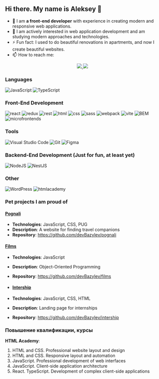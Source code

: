 ## Hi there. My name is Aleksey 👋

- 🔭 I am **a front-end developer** with experience in creating modern and responsive web applications.
- 🌱 I am actively interested in web application development and am studying modern approaches and technologies.
- ⚡ Fun fact: I used to do beautiful renovations in apartments, and now I create beautiful websites.
- 📫 How to reach me: 
<p align='center'>
   <a href="https://t.me/Aleksey_Bazylev">
       <img src="https://img.shields.io/badge/Telegram-2CA5E0?style=for-the-badge&logo=telegram&logoColor=white"/>
   </a>
   <a href="mailto:dev.bazylev@gmail.com">
       <img src="https://img.shields.io/badge/Email-EA4335?style=for-the-badge&logo=gmail&logoColor=white"/>
   </a>
</p>

### Languages
![JavaScript](https://img.shields.io/badge/JavaScript-323330?style=for-the-badge&logo=javascript&logoColor=F7DF1E)
![TypeScript](https://img.shields.io/badge/TypeScript-3178C6?style=for-the-badge&logo=typescript&logoColor=white)

### Front-End Development

![react](https://img.shields.io/badge/React-61DAFB?style=for-the-badge&logo=react&logoColor=white)
![redux](https://img.shields.io/badge/Redux-764ABC?style=for-the-badge&logo=redux&logoColor=white)
![rest](https://img.shields.io/badge/REST-E434AA?style=for-the-badge&logo=rest&logoColor=white)
![html](https://img.shields.io/badge/HTML5-E34F26?style=for-the-badge&logo=html5&logoColor=white)
![css](https://img.shields.io/badge/CSS3-1572B6?style=for-the-badge&logo=css3&logoColor=white)
![sass](https://img.shields.io/badge/SASS-CC6699?style=for-the-badge&logo=sass&logoColor=white)
![webpack](https://img.shields.io/badge/webpack-8DD6F9?style=for-the-badge&logo=webpack&logoColor=white)
![vite](https://img.shields.io/badge/Vite-646CFF?style=for-the-badge&logo=vite&logoColor=white)
![BEM](https://img.shields.io/badge/БЭМ-000000?style=for-the-badge&logo=bem&logoColor=white)
![microfrontends](https://img.shields.io/badge/Microfrontends-1C3664?style=for-the-badge)

### Tools
![Visual Studio Code](https://img.shields.io/badge/Visual%20Studio%20Code-0078d7.svg?style=for-the-badge&logo=vscode&logoColor=white)
![Git](https://img.shields.io/badge/Git-F05032?style=for-the-badge&logo=git&logoColor=white)
![Figma](https://img.shields.io/badge/Figma-F24E1E?style=for-the-badge&logo=figma&logoColor=white)

### Backend-End Development (Just for fun, at least yet)
![NodeJS](https://img.shields.io/badge/NodeJS-5FA04E.svg?style=for-the-badge&logo=nodedotjs&logoColor=white)
![NestJS](https://img.shields.io/badge/NestJS-E0234E?style=for-the-badge&logo=NestJS&logoColor=FFFFFF)

### Other
![WordPress](https://img.shields.io/badge/WordPress-21759B?style=for-the-badge&logo=wordpress&logoColor=white)
![htmlacademy](https://img.shields.io/badge/Выпускник_HTML_Academy-302683?style=for-the-badge&logo=htmlacademy&logoColor=white)

### Pet projects I am proud of

#### [Pognali](https://devbazylev.github.io/pognali/)
- **Technologies**: JavaScript, CSS, PUG
- **Description**: A website for finding travel companions
- **Repository**: https://github.com/devBazylev/pognali

#### [Films](https://devbazylev.github.io/films/)
- **Technologies**: JavaScript
- **Description**: Object-Oriented Programming
- **Repository**: https://github.com/devBazylev/films

- #### [Intership](https://devbazylev.github.io/intership/)
- **Technologies**: JavaScript, CSS, HTML
- **Description**: Landing page for internships
- **Repository**: https://github.com/devBazylev/intership

### Повышение квалификации, курсы
**HTML Academy**:  
1. HTML and CSS. Professional website layout and design
2. HTML and CSS. Responsive layout and automation
3. JavaScript. Professional development of web interfaces
4. JavaScript. Client-side application architecture
5. React. TypeScript. Development of complex client-side applications 
